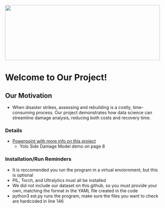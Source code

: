 <img src="https://www.worldatlas.com/img/flag/ua-flag.jpg" width="100%" height="180" />

# Welcome to Our Project!

## Our Motivation
* When disaster strikes, assessing and rebuilding is a costly, time-consuming process. Our project demonstrates how data science can streamline damage analysis, reducing both costs and recovery time.

### Details
* [Powerpoint with more info on this project](https://docs.google.com/presentation/d/1BkbNGrVA0agTMpkpehzaJqENou5NLx1ZeVcW2eblpRU/edit?usp=sharing)
  * Yolo Side Damage Model demo on page 8 

### Installation/Run Reminders
* It is reccomended you run the program in a virtual enviornment, but this is optional
* PIL, Torch, and Ultralytics must all be installed
* We did not include our dataset on this github, so you must provide your own, matching the format in the YAML file created in the code
* python3 est.py runs the program, make sure the files you want to check are hardcoded in line 146
